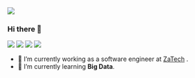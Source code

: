 <img src="https://chaosmin-static.oss-cn-shanghai.aliyuncs.com/images/20200724135836.jpg"/>

### Hi there 👋

<img src="https://img.shields.io/badge/System-Catalina-brightgreen"/>  <img src="https://img.shields.io/badge/IDE-IntelliJ%20IDEA%202020.1.4-blue"/>  <img src="https://img.shields.io/badge/JAVA-1.8.0__181-9cf"/>  <img src="https://img.shields.io/badge/Kotlin-1.3.72--release--468-9cf"/>


- 🔭   I’m currently working as a software engineer at [ZaTech](https://www.zhongan.io/) .
- 🌱   I’m currently learning **Big Data**.

